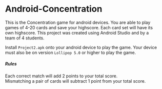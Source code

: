 # Android-Concentration
This is the Concentration game for android devices. You are able to play games of 4-20 cards and save your highscore. Each card set will have its own highscore. This project was created using Android Studio and by a team of 4 students.   

Install `Project2.apk` onto your android device to play the game. Your device must also be on version `Lollipop 5.0` or higher to play the game.   

##### Rules   
Each correct match will add 2 points to your total score.   
Mismatching a pair of cards will subtract 1 point from your total score.
